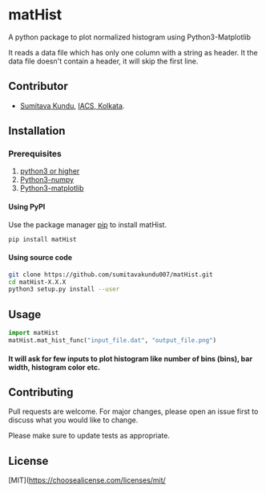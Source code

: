 # matHist
A python package to plot normalized histogram using Python3-Matplotlib

It reads a data file which has only one column with a string as header. It the data file doesn't contain a header, it will skip the first line.

## Contributor
- [Sumitava Kundu](https://github.com/sumitavakundu007/), [IACS, Kolkata](http://www.iacs.res.in/).

## Installation
### Prerequisites
1. [python3 or higher](https://www.python.org/download/releases/3.0/)
2. [Python3-numpy](https://numpy.org/)
3. [Python3-matplotlib](https://matplotlib.org/)

#### Using PyPI
Use the package manager [pip](https://pip.pypa.io/en/stable/) to install matHist.

```bash
pip install matHist
```

#### Using source code
```bash
git clone https://github.com/sumitavakundu007/matHist.git
cd matHist-X.X.X
python3 setup.py install --user
```

## Usage

```python
import matHist
matHist.mat_hist_func("input_file.dat", "output_file.png")
```
#### It will ask for few inputs to plot histogram like number of bins (bins), bar width, histogram color etc.

## Contributing
Pull requests are welcome. For major changes, please open an issue first to discuss what you would like to change.

Please make sure to update tests as appropriate.

## License
[MIT](https://choosealicense.com/licenses/mit/
